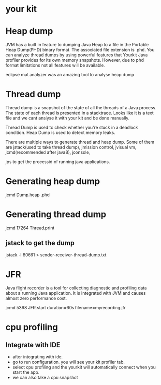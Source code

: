 # your kit

# Heap dump
JVM has a built in feature to dumping Java Heap to a file in the Portable Heap Dump(PHD) binary format. The associated file extension is .phd. You can analyze thread dumps by using powerful features that Yourkit Java profiler provides for its own memory snapshots. However, due to phd format limitations not all features will be available.

eclipse mat analyzer was an amazing tool to analyse heap dump 

# Thread dump
Thread dump is a snapshot of the state of all the threads of a Java process. The state of each thread is presented in a stacktrace. Looks like it is a text file and we cant analyse it with your kit and be done manually.

Thread Dump is used to check whether you're stuck in a deadlock condition. Heap Dump is used to detect memory leaks.

There are multiple ways to generate thread and heap dump. Some of them are 
    jstack(used to take thread dump), 
    jmission control, 
    jvisual vm, 
    jcmd(recommended after java8), 
    jconsole, 

jps to get the processid of running java applications.

# Generating heap dump
jcmd <PID> Dump.heap <path>.phd

# Generating thread dump
jcmd 17264 Thread.print

## jstack to get the dump
jstack -l 80661 > sender-receiver-thread-dump.txt
# JFR
Java flight recorder is a tool for collecting diagnostic and profiling data about a running Java application. It is integrated with JVM and causes almost zero performance cost. 

jcmd 5368 JFR.start duration=60s filename=myrecording.jfr

# cpu profiling

## Integrate with IDE
- after integrating with ide.
- go to run configuration. you will see your kit profiler tab.
- select cpu profiling and the yourkit will automatically connect when you start the app.
- we can also take a cpu snapshot